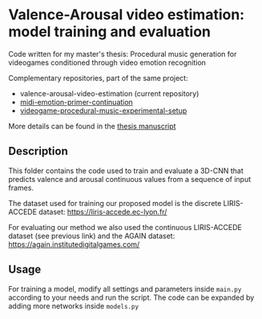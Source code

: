 # Valence-Arousal video estimation: model training and evaluation

Code written for my master's thesis: Procedural music generation for videogames conditioned through video emotion recognition

Complementary repositories, part of the same project:
-  valence-arousal-video-estimation (current repository)
-  [midi-emotion-primer-continuation](https://github.com/FrancescoZumo/midi-emotion-primer-continuation)
-  [videogame-procedural-music-experimental-setup](https://github.com/FrancescoZumo/videogame-procedural-music-experimental-setup)

More details can be found in the [thesis manuscript](https://www.politesi.polimi.it/handle/10589/210809
)

## Description

This folder contains the code used to train and evaluate a 3D-CNN that predicts valence and arousal continuous values from a sequence of input frames. 

The dataset used for training our proposed model is the discrete LIRIS-ACCEDE dataset: https://liris-accede.ec-lyon.fr/

For evaluating our method we also used the continuous LIRIS-ACCEDE dataset (see previous link) and the AGAIN dataset: https://again.institutedigitalgames.com/

## Usage

For training a model, modify all settings and parameters inside `main.py` according to your needs and run the script. The code can be expanded by adding more networks inside `models.py`
